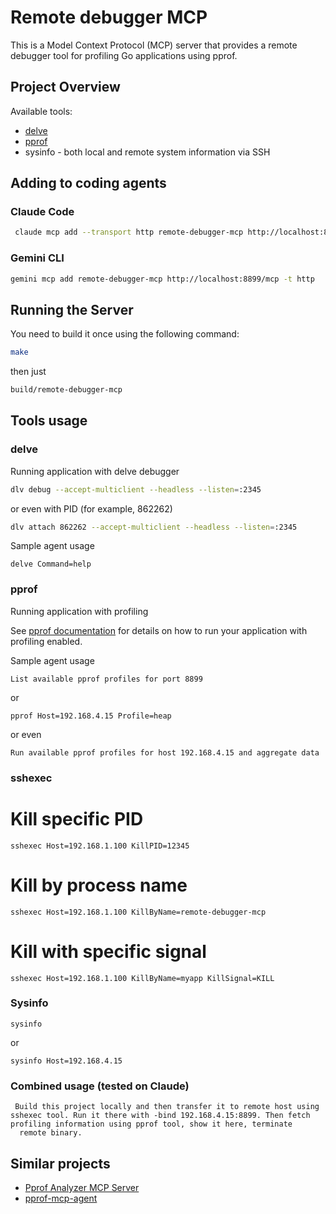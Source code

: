 # Remote debugger MCP
This is a Model Context Protocol (MCP) server that provides a remote debugger tool for profiling Go applications using pprof.


## Project Overview

Available tools:

- [delve](https://github.com/go-delve/delve)
- [pprof](https://pkg.go.dev/net/http/pprof)
- sysinfo - both local and remote system information via SSH

## Adding to coding agents

### Claude Code

```bash
 claude mcp add --transport http remote-debugger-mcp http://localhost:8899/mcp
```

### Gemini CLI

```bash
gemini mcp add remote-debugger-mcp http://localhost:8899/mcp -t http
```



## Running the Server

You need to build it once using the following command:
```bash
make
```

then just

```bash
build/remote-debugger-mcp
```


## Tools usage 

### delve

Running application with delve debugger

```bash
dlv debug --accept-multiclient --headless --listen=:2345
```

or even with PID (for example, 862262)

```bash
dlv attach 862262 --accept-multiclient --headless --listen=:2345
```

Sample agent usage

```
delve Command=help
```


### pprof

Running application with profiling

See [pprof documentation](https://pkg.go.dev/net/http/pprof) for details on how to run your application with profiling enabled.


Sample agent usage

```
List available pprof profiles for port 8899
```

or

```
pprof Host=192.168.4.15 Profile=heap 
```

or even

```
Run available pprof profiles for host 192.168.4.15 and aggregate data
```

### sshexec

# Kill specific PID
```
sshexec Host=192.168.1.100 KillPID=12345
```

# Kill by process name
```
sshexec Host=192.168.1.100 KillByName=remote-debugger-mcp
```

# Kill with specific signal
```
sshexec Host=192.168.1.100 KillByName=myapp KillSignal=KILL
```

### Sysinfo

```
sysinfo
```
or

```
sysinfo Host=192.168.4.15
```

### Combined usage (tested on Claude)

```
 Build this project locally and then transfer it to remote host using sshexec tool. Run it there with -bind 192.168.4.15:8899. Then fetch profiling information using pprof tool, show it here, terminate 
  remote binary.
```

## Similar projects

- [Pprof Analyzer MCP Server](https://github.com/ZephyrDeng/pprof-analyzer-mcp)
- [pprof-mcp-agent](https://github.com/yudppp/pprof-mcp-agent)
  
